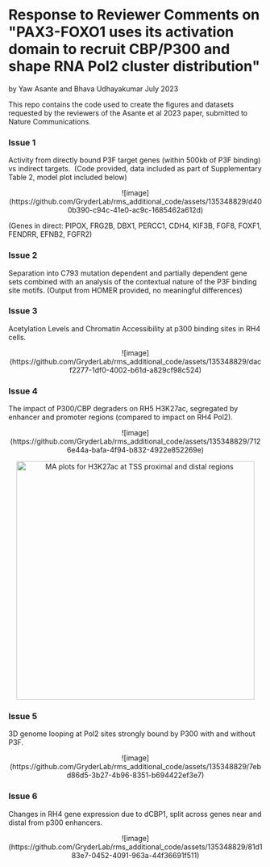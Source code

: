 # Response to Reviewer Comments on "PAX3-FOXO1 uses its activation domain to recruit CBP/P300 and shape RNA Pol2 cluster distribution"
by Yaw Asante and Bhava Udhayakumar
July 2023

This repo contains the code used to create the figures and datasets requested by the reviewers of the Asante et al 2023 paper, submitted to Nature Communications.

### Issue 1
Activity from directly bound P3F target genes (within 500kb of P3F binding) vs indirect targets. 
(Code provided, data included as part of Supplementary Table 2, model plot included below)
<p align="center">![image](https://github.com/GryderLab/rms_additional_code/assets/135348829/d400b390-c94c-41e0-ac9c-1685462a612d)
</p>
(Genes in direct: PIPOX, FRG2B, DBX1, PERCC1, CDH4, KIF3B, FGF8, FOXF1, FENDRR, EFNB2, FGFR2)

### Issue 2
Separation into C793 mutation dependent and partially dependent gene sets combined with an analysis of the contextual nature of the P3F binding site motifs.
(Output from HOMER provided, no meaningful differences)
<p align="center">  
</p>

### Issue 3
Acetylation Levels and Chromatin Accessibility at p300 binding sites in RH4 cells.
<p align="center">![image](https://github.com/GryderLab/rms_additional_code/assets/135348829/dacf2277-1df0-4002-b61d-a829cf98c524)
</p>

### Issue 4
The impact of P300/CBP degraders on RH5 H3K27ac, segregated by enhancer and promoter regions (compared to impact on RH4 Pol2).
<p align="center">![image](https://github.com/GryderLab/rms_additional_code/assets/135348829/7126e44a-bafa-4f94-b832-4922e852269e)
</p>
<p align="center"><img width="472" alt="MA plots for H3K27ac at TSS proximal and distal regions" src="https://github.com/GryderLab/rms_additional_code/assets/135348829/e999d65c-282e-458a-beef-25254d3dd454">
</p>

### Issue 5
3D genome looping at Pol2 sites strongly bound by P300 with and without P3F.
<p align="center">![image](https://github.com/GryderLab/rms_additional_code/assets/135348829/7ebd86d5-3b27-4b96-8351-b694422ef3e7)
</p>

### Issue 6
Changes in RH4 gene expression due to dCBP1, split across genes near and distal from p300 enhancers.
<p align="center">![image](https://github.com/GryderLab/rms_additional_code/assets/135348829/81d183e7-0452-4091-963a-44f36691f511)

</p>
